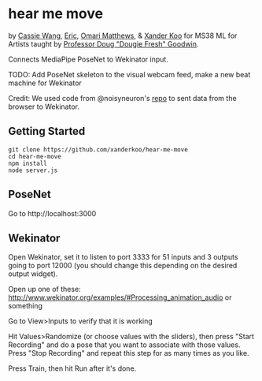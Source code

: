 # hear me move

by [Cassie Wang](https://github.com/caswang0117), [Eric](https://github.com/ericgarcia35), [Omari Matthews](https://github.com/omarim), & [Xander Koo](https://github.com/xanderkoo) for MS38 ML for Artists taught by [Professor Doug "Dougie Fresh" Goodwin](https://github.com/douglasgoodwin).

Connects MediaPipe PoseNet to Wekinator input.

TODO: Add PoseNet skeleton to the visual webcam feed, make a new beat machine for Wekinator

Credit: We used code from @noisyneuron's [repo](https://github.com/noisyneuron/wekOsc) to sent data from the browser to Wekinator.

## Getting Started

```
git clone https://github.com/xanderkoo/hear-me-move
cd hear-me-move
npm install
node server.js
```

## PoseNet

Go to http://localhost:3000

## Wekinator

Open Wekinator, set it to listen to port 3333 for 51 inputs and 3 outputs going to port 12000 (you should change this depending on the desired output widget).

Open up one of these: http://www.wekinator.org/examples/#Processing_animation_audio or something

Go to View>Inputs to verify that it is working

Hit Values>Randomize (or choose values with the sliders), then press "Start Recording" and do a pose that you want to associate with those values. Press "Stop Recording" and repeat this step for as many times as you like.

Press Train, then hit Run after it's done.